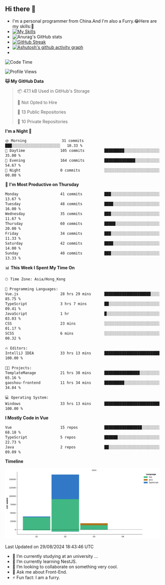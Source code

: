 ## Hi there 👋
- I'm a personal programmer from China.And I'm also a Furry.😂Here are my skills:🤔
- [![My Skills](https://skillicons.dev/icons?i=js,html,css,vue,typescript,java,golang)](https://skillicons.dev)
- ![Anurag's GitHub stats](https://github-readme-stats.vercel.app/api?username=FluffyChi-Xing&count_private=true&show_icons=true&theme=radical)
- [![GitHub Streak](https://streak-stats.demolab.com/?user=FluffyChi-Xing)](https://git.io/streak-stats)
- [![Ashutosh's github activity graph](https://github-readme-activity-graph.vercel.app/graph?username=FluffyChi-Xing&theme=github-compact)](https://github.com/ashutosh00710/github-readme-activity-graph)
- <!--START_SECTION:waka-->
![Code Time](http://img.shields.io/badge/Code%20Time-303%20hrs%2011%20mins-blue)

![Profile Views](http://img.shields.io/badge/Profile%20Views-0-blue)

**🐱 My GitHub Data** 

> 📦 47.1 kB Used in GitHub's Storage 
 > 
> 🚫 Not Opted to Hire
 > 
> 📜 13 Public Repositories 
 > 
> 🔑 10 Private Repositories 
 > 
**I'm a Night 🦉** 

```text
🌞 Morning                31 commits          ███░░░░░░░░░░░░░░░░░░░░░░   10.33 % 
🌆 Daytime                105 commits         █████████░░░░░░░░░░░░░░░░   35.00 % 
🌃 Evening                164 commits         ██████████████░░░░░░░░░░░   54.67 % 
🌙 Night                  0 commits           ░░░░░░░░░░░░░░░░░░░░░░░░░   00.00 % 
```
📅 **I'm Most Productive on Thursday** 

```text
Monday                   41 commits          ███░░░░░░░░░░░░░░░░░░░░░░   13.67 % 
Tuesday                  48 commits          ████░░░░░░░░░░░░░░░░░░░░░   16.00 % 
Wednesday                35 commits          ███░░░░░░░░░░░░░░░░░░░░░░   11.67 % 
Thursday                 60 commits          █████░░░░░░░░░░░░░░░░░░░░   20.00 % 
Friday                   34 commits          ███░░░░░░░░░░░░░░░░░░░░░░   11.33 % 
Saturday                 42 commits          ████░░░░░░░░░░░░░░░░░░░░░   14.00 % 
Sunday                   40 commits          ███░░░░░░░░░░░░░░░░░░░░░░   13.33 % 
```


📊 **This Week I Spent My Time On** 

```text
🕑︎ Time Zone: Asia/Hong_Kong

💬 Programming Languages: 
Vue.js                   28 hrs 29 mins      █████████████████████░░░░   85.75 % 
TypeScript               3 hrs 7 mins        ██░░░░░░░░░░░░░░░░░░░░░░░   09.41 % 
JavaScript               1 hr                █░░░░░░░░░░░░░░░░░░░░░░░░   03.03 % 
CSS                      23 mins             ░░░░░░░░░░░░░░░░░░░░░░░░░   01.17 % 
SCSS                     6 mins              ░░░░░░░░░░░░░░░░░░░░░░░░░   00.32 % 

🔥 Editors: 
IntelliJ IDEA            33 hrs 13 mins      █████████████████████████   100.00 % 

🐱‍💻 Projects: 
TemplateManage           21 hrs 38 mins      ████████████████░░░░░░░░░   65.16 % 
gaoshou-frontend         11 hrs 34 mins      █████████░░░░░░░░░░░░░░░░   34.84 % 

💻 Operating System: 
Windows                  33 hrs 13 mins      █████████████████████████   100.00 % 
```

**I Mostly Code in Vue** 

```text
Vue                      15 repos            █████████████████░░░░░░░░   68.18 % 
TypeScript               5 repos             ██████░░░░░░░░░░░░░░░░░░░   22.73 % 
Java                     2 repos             ██░░░░░░░░░░░░░░░░░░░░░░░   09.09 % 
```



**Timeline**

![Lines of Code chart](https://raw.githubusercontent.com/FluffyChi-Xing/FluffyChi-Xing/main/assets/bar_graph.png)


 Last Updated on 29/08/2024 18:43:46 UTC
<!--END_SECTION:waka-->
- 🔭 I’m currently studying at an university ...
- 🌱 I’m currently learning NestJS.
- 👯 I’m looking to collaborate on something very cool.
- 💬 Ask me about Front-End.
- ⚡ Fun fact: I am a furry.
